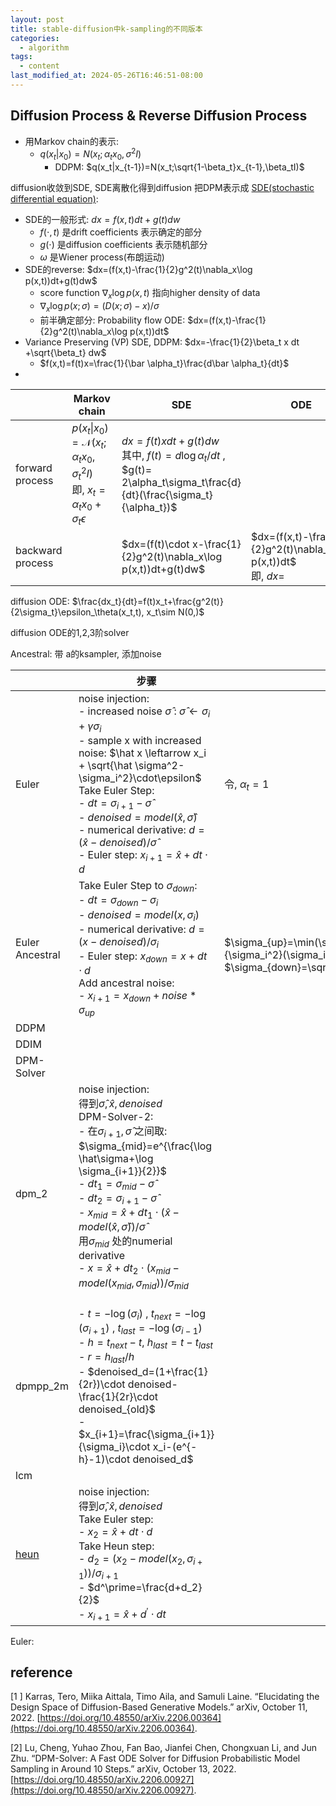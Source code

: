 ```yaml
---
layout: post
title: stable-diffusion中k-sampling的不同版本
categories:
  - algorithm
tags:
  - content
last_modified_at: 2024-05-26T16:46:51-08:00
---
```

## Diffusion Process & Reverse Diffusion Process

- 用Markov chain的表示:
	-   $q(x_t|x_0)=N(x_t;\alpha_t x_0,\sigma^2 I)$ 
		- DDPM:  $q(x_t|x_{t-1})=N(x_t;\sqrt{1-\beta_t}x_{t-1},\beta_tI)$ 

diffusion收敛到SDE, SDE离散化得到diffusion
把DPM表示成
[SDE(stochastic differential equation)](https://en.wikipedia.org/wiki/Stochastic_differential_equation): 
- SDE的一般形式: $dx=f(x,t)dt+g(t)dw$ 
	- $f(\cdot,t)$ 是drift coefficients 表示确定的部分  
	- $g(\cdot)$ 是diffusion coefficients 表示随机部分
	- $\omega$ 是Wiener process(布朗运动)
- SDE的reverse: $dx=(f(x,t)-\frac{1}{2}g^2(t)\nabla_x\log p(x,t))dt+g(t)dw$ 
	- score function $\nabla_x\log p(x,t)$   指向higher density of data
	- $\nabla_x\log p(x;\sigma)=(D(x;\sigma)-x)/{\sigma}$ 
	- 前半确定部分: Probability flow ODE: $dx=(f(x,t)-\frac{1}{2}g^2(t)\nabla_x\log p(x,t))dt$ 
- Variance Preserving (VP) SDE, DDPM: $dx=-\frac{1}{2}\beta_t x dt +\sqrt{\beta_t} dw$ 
	- $f(x,t)=f(t)x=\frac{1}{\bar \alpha_t}\frac{d\bar \alpha_t}{dt}$ 
- 


|                  | Markov chain                                                                                        | SDE                                                                                                                         | ODE                                                              |
| ---------------- | --------------------------------------------------------------------------------------------------- | --------------------------------------------------------------------------------------------------------------------------- | ---------------------------------------------------------------- |
| forward process  | $p(x_t\|x_0)=\mathcal N(x_t;\alpha_t x_0,\sigma_t^2 I)$ <br>即, $x_t=\alpha_t x_0+\sigma_t \epsilon$ | $dx=f(t)xdt+g(t)dw$ <br>其中, $f(t)=d\log\alpha_t/dt$ , $g(t)= 2\alpha_t\sigma_t\frac{d}{dt}(\frac{\sigma_t}{\alpha_t})$ <br> |                                                                  |
| backward process |                                                                                                     | $dx=(f(t)\cdot x-\frac{1}{2}g^2(t)\nabla_x\log p(x,t))dt+g(t)dw$<br>                                                        | $dx=(f(x,t)-\frac{1}{2}g^2(t)\nabla_x\log p(x,t))dt$<br>即, $dx=$ |


diffusion ODE: $\frac{dx_t}{dt}=f(t)x_t+\frac{g^2(t)}{2\sigma_t}\epsilon_\theta(x_t,t), x_t\sim N(0,)$ 

diffusion ODE的1,2,3阶solver

Ancestral: 带 a的ksampler, 添加noise


|                                                       | 步骤                                                                                                                                                                                                                                                                                                                                                                                                                                                                       |                                                                                                                                                                     |
| ----------------------------------------------------- | ------------------------------------------------------------------------------------------------------------------------------------------------------------------------------------------------------------------------------------------------------------------------------------------------------------------------------------------------------------------------------------------------------------------------------------------------------------------------ | ------------------------------------------------------------------------------------------------------------------------------------------------------------------- |
| Euler                                                 | noise injection:<br>- increased noise $\hat \sigma$  : $\hat \sigma\leftarrow \sigma_i + \gamma\sigma_i$ <br>-  sample x with increased noise: $\hat x \leftarrow x_i + \sqrt{\hat \sigma^2-\sigma_i^2}\cdot\epsilon$ <br>Take Euler Step: <br>- $dt=\sigma_{i+1}-\hat \sigma$<br>- $denoised=model(\hat x,\hat \sigma)$ <br>- numerical derivative: $d=(\hat x-denoised)/{\hat \sigma}$ <br>- Euler step: $x_{i+1}=\hat x+dt \cdot d$                                   | 令, $\alpha_t=1$                                                                                                                                                     |
| Euler Ancestral                                       | Take Euler Step to $\sigma_{down}$:  <br>- $dt=\sigma_{down}-\sigma_i$ <br>- $denoised=model(x,\sigma_i)$ <br>- numerical derivative: $d=(x-denoised)/{\sigma_i}$ <br>- Euler step: $x_{down}=x+dt \cdot d$ <br>Add ancestral noise:<br>- $x_{i+1}=x_{down}+noise*\sigma_{up}$ <br>                                                                                                                                                                                      | <br>$\sigma_{up}=\min(\sigma_{i+1},\eta\cdot(\frac{\sigma_{i+1}^2}{\sigma_i^2}(\sigma_i^2-\sigma_{i+1}^2)))$<br>$\sigma_{down}=\sqrt{\sigma_{i+1}^2-\sigma_{up}^2}$ |
| DDPM                                                  |                                                                                                                                                                                                                                                                                                                                                                                                                                                                          |                                                                                                                                                                     |
| DDIM                                                  |                                                                                                                                                                                                                                                                                                                                                                                                                                                                          |                                                                                                                                                                     |
| DPM-Solver                                            |                                                                                                                                                                                                                                                                                                                                                                                                                                                                          |                                                                                                                                                                     |
| dpm_2                                                 | noise injection: <br>得到$\hat\sigma, \hat x, denoised$ <br>DPM-Solver-2: <br>- 在$\sigma_{i+1},\hat \sigma$ 之间取: $\sigma_{mid}=e^{\frac{\log \hat\sigma+\log \sigma_{i+1}}{2}}$ <br>- $dt_1=\sigma_{mid}-\hat \sigma$ <br>- $dt_2=\sigma_{i+1}-\hat \sigma$ <br>- $x_{mid}=\hat x+dt_1\cdot(\hat x-model(\hat x,\hat \sigma))/\hat \sigma$  <br>用$\sigma_{mid}$ 处的numerial derivative<br>- $x=\hat x+dt_2\cdot(x_{mid}-model(x_{mid},\sigma_{mid}))/\sigma_{mid}$ <br><br> |                                                                                                                                                                     |
| dpmpp_2m                                              | - $t=-\log(\sigma_i)$ , $t_{next}=-\log(\sigma_{i+1})$ , $t_{last}=-\log(\sigma_{i-1})$ <br>- $h=t_{next}-t$, $h_{last}=t-t_{last}$ <br>- $r=h_{last}/h$ <br>- $denoised_d=(1+\frac{1}{2r})\cdot denoised-\frac{1}{2r}\cdot denoised_{old}$  <br>- $x_{i+1}=\frac{\sigma_{i+1}}{\sigma_i}\cdot x_i-(e^{-h}-1)\cdot denoised_d$ <br>                                                                                                                                      |                                                                                                                                                                     |
| lcm                                                   |                                                                                                                                                                                                                                                                                                                                                                                                                                                                          |                                                                                                                                                                     |
| [heun](https://en.wikipedia.org/wiki/Heun%27s_method) | noise injection:  <br>得到$\hat\sigma, \hat x, denoised$ <br>Take Euler step:<br>- $x_2=\hat x + dt\cdot d$<br>Take Heun step:<br>- $d_2=(x_2-model(x_2,\sigma_{i+1}))/\sigma_{i+1}$ <br>- $d^\prime=\frac{d+d_2}{2}$ <br>- $x_{i+1}=\hat x+d^\prime\cdot dt$                                                                                                                                                                                                              |                                                                                                                                                                     |

Euler: 



## reference

[1 ] Karras, Tero, Miika Aittala, Timo Aila, and Samuli Laine. “Elucidating the Design Space of Diffusion-Based Generative Models.” arXiv, October 11, 2022. [https://doi.org/10.48550/arXiv.2206.00364](https://doi.org/10.48550/arXiv.2206.00364).

[2] Lu, Cheng, Yuhao Zhou, Fan Bao, Jianfei Chen, Chongxuan Li, and Jun Zhu. “DPM-Solver: A Fast ODE Solver for Diffusion Probabilistic Model Sampling in Around 10 Steps.” arXiv, October 13, 2022. [https://doi.org/10.48550/arXiv.2206.00927](https://doi.org/10.48550/arXiv.2206.00927).